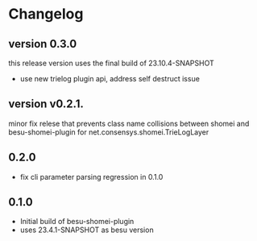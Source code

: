 # Changelog

## version 0.3.0
this release version uses the final build of 23.10.4-SNAPSHOT

- use new trielog plugin api, address self destruct issue

## version v0.2.1.

minor fix relese that prevents class name collisions between shomei and besu-shomei-plugin for net.consensys.shomei.TrieLogLayer

## 0.2.0
- fix cli parameter parsing regression in 0.1.0

## 0.1.0
- Initial build of besu-shomei-plugin
- uses 23.4.1-SNAPSHOT as besu version
